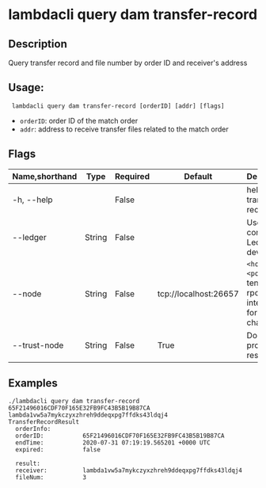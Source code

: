 # lambdacli query dam transfer-record

## Description

Query transfer record and file number by order ID and receiver's address

## Usage:

```
 lambdacli query dam transfer-record [orderID] [addr] [flags]
```

- `orderID`: order ID of the match order
- `addr`: address to receive transfer files related to the match order

## Flags

| Name,shorthand | Type   | Required | Default               | Description                                                  |
| -------------- | ------ | -------- | --------------------- | ------------------------------------------------------------ |
| -h, --help     |        | False    |                       | help for transfer-record                                             |
| --ledger       | String | False    |                       | Use a connected Ledger device                                |
| --node         | String | False    | tcp://localhost:26657 | `<host>:<port>`to tendermint rpc interface for this chain    |
| --trust-node   | String | False    | True                  | Don't verify proofs for responses                            |


## Examples
```
./lambdacli query dam transfer-record  65F21496016CDF70F165E32FB9FC43B5B19B87CA  lambda1vw5a7mykczyxzhreh9ddeqxpg7ffdks43ldqj4
TransferRecordResult
  orderInfo:
  orderID:           65F21496016CDF70F165E32FB9FC43B5B19B87CA
  endTime:           2020-07-31 07:19:19.565201 +0000 UTC
  expired:           false

  result:
  receiver:          lambda1vw5a7mykczyxzhreh9ddeqxpg7ffdks43ldqj4
  fileNum:           3
```

